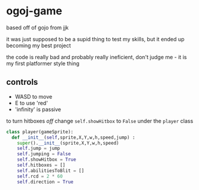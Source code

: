 # ogoj-game
based off of gojo from jjk

it was just supposed to be a supid thing to test my skills, but it ended up becoming my best project

the code is really bad and probably really ineficient, don't judge me - it is my first platformer style thing

## controls
- WASD to move
- E to use 'red'
- 'infinity' is passive

to turn hitboxes *off* change `self.showHitbox` to `False` under the `player` class
```python
class player(gameSprite):
  def __init__(self,sprite,X,Y,w,h,speed,jump) :
    super().__init__(sprite,X,Y,w,h,speed)
    self.jump = jump
    self.jumping = False
    self.showHitbox = True
    self.hitboxes = []
    self.abilitiesToBlit = []
    self.rcd = 2 * 60
    self.direction = True
```

